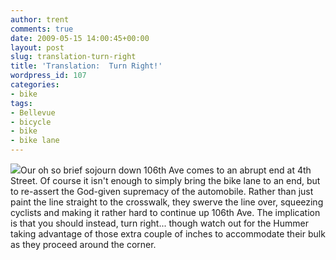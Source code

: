 ```yaml
---
author: trent
comments: true
date: 2009-05-15 14:00:45+00:00
layout: post
slug: translation-turn-right
title: 'Translation:  Turn Right!'
wordpress_id: 107
categories:
- bike
tags:
- Bellevue
- bicycle
- bike
- bike lane
---
```


[![](http://veganmilitia.org/b/wp-content/uploads/2008/11/dscn0986-300x224.jpg)](http://veganmilitia.org/b/wp-content/uploads/2008/11/dscn0986.jpg)Our oh so brief sojourn down 106th Ave comes to an abrupt end at 4th Street.  Of course it isn't enough to simply bring the bike lane to an end, but to re-assert the God-given supremacy of the automobile.  Rather than just paint the line straight to the crosswalk, they swerve the line over, squeezing cyclists and making it rather hard to continue up 106th Ave.  The implication is that you should instead, turn right... though watch out for the Hummer taking advantage of those extra couple of inches to accommodate their bulk as they proceed around the corner.
